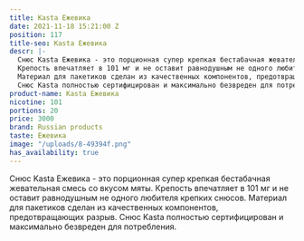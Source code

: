 ```yaml
---
title: Kasta Ежевика
date: 2021-11-18 15:21:00 Z
position: 117
title-seo: Kasta Ежевика
descr: |-
  Снюс Kasta Ежевика - это порционная супер крепкая бестабачная жевательная смесь со вкусом мяты.
  Крепость впечатляет в 101 мг и не оставит равнодушным не одного любителя крепких снюсов.
  Материал для пакетиков сделан из качественных компонентов, предотвращающих разрыв.
  Снюс Kasta полностью сертифицирован и максимально безвреден для потребления.
product-name: Kasta Ежевика
nicotine: 101
portions: 20
price: 3000
brand: Russian products
taste: Ежевика
image: "/uploads/8-49394f.png"
has_availability: true
---
```


Снюс Kasta Ежевика - это порционная супер крепкая бестабачная жевательная смесь со вкусом мяты.
Крепость впечатляет в 101 мг и не оставит равнодушным не одного любителя крепких снюсов.
Материал для пакетиков сделан из качественных компонентов, предотвращающих разрыв.
Снюс Kasta полностью сертифицирован и максимально безвреден для потребления.